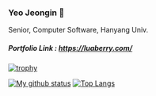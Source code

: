 ### Yeo Jeongin 👋

Senior, Computer Software, Hanyang Univ.

##### Portfolio Link : https://luaberry.com/
[![trophy](https://github-profile-trophy.vercel.app/?username=LuaBerry&theme=chalk&row=2&column=4)](https://github.com/ryo-ma/github-profile-trophy)


[![My github status](https://github-readme-stats.vercel.app/api?username=LuaBerry&show_icons=true&hide_border=true)](https://github.com/Baskin-Lazpberry)
[![Top Langs](https://github-readme-stats.vercel.app/api/top-langs/?username=LuaBerry&hide_border=true&size_weight=0.5&count_weight=0.5&hide=html,css,scss,pugk&langs_count=4)](https://github.com/LuaBerry)
<!--
**LuaBerry/LuaBerry** is a ✨ _special_ ✨ repository because its `README.md` (this file) appears on your GitHub profile.

Here are some ideas to get you started:

- 🔭 I’m currently working on ...
- 🌱 I’m currently learning ...
- 👯 I’m looking to collaborate on ...
- 🤔 I’m looking for help with ...
- 💬 Ask me about ...
- 📫 How to reach me: ...
- 😄 Pronouns: ...
- ⚡ Fun fact: ...
-->
